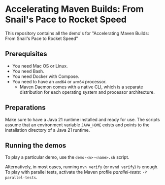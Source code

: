 # Accelerating Maven Builds: From Snail's Pace to Rocket Speed

This repository contains all the demo's for "Accelerating Maven Builds: From Snail's Pace to Rocket Speed"

## Prerequisites

* You need Mac OS or Linux.
* You need Bash.
* You need Docker with Compose.
* You need to have an `amd64` or `arm64` processor.
  * Maven Daemon comes with a native CLI, which is a separate distribution for each operating system and processor architecture.

## Preparations

Make sure to have a Java 21 runtime installed and ready for use.
The scripts assume that an environment variable `JAVA_HOME` exists and points to the installation directory of a Java 21 runtime.

## Running the demos

To play a particular demo, use the `demo-<n>-<name>.sh` script.

Alternatively, in most cases, running `mvn verify` (or `mvnd verify`) is enough.
To play with parallel tests, activate the Maven profile _parallel-tests_: `-P parallel-tests`.